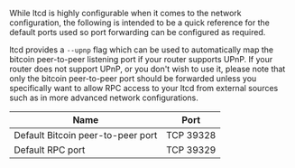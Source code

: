 While ltcd is highly configurable when it comes to the network configuration,
the following is intended to be a quick reference for the default ports used so
port forwarding can be configured as required.

ltcd provides a `--upnp` flag which can be used to automatically map the bitcoin
peer-to-peer listening port if your router supports UPnP.  If your router does
not support UPnP, or you don't wish to use it, please note that only the bitcoin
peer-to-peer port should be forwarded unless you specifically want to allow RPC
access to your ltcd from external sources such as in more advanced network
configurations.

|Name|Port|
|----|----|
|Default Bitcoin peer-to-peer port|TCP 39328|
|Default RPC port|TCP 39329|
